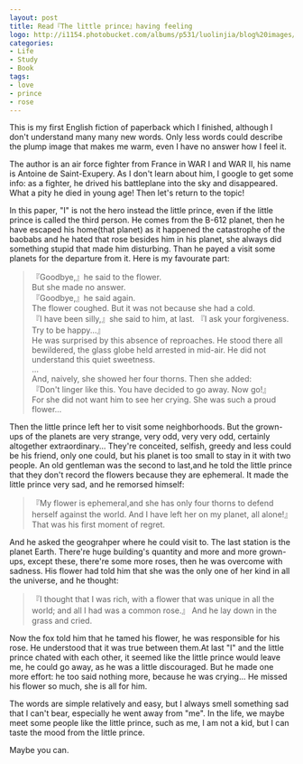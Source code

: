 ```yaml
---
layout: post
title: Read『The little prince』having feeling 
logo: http://i1154.photobucket.com/albums/p531/luolinjia/blog%20images/Snip20141212_1_zps649be625.png
categories:
- Life
- Study
- Book
tags:
- love
- prince
- rose
---
```


This is my first English fiction of paperback which I finished, although I don't understand many many new words. Only less words could describe the plump image that makes me warm, even I have no answer how I feel it.  

The author is an air force fighter from France in WAR I and WAR II, his name is Antoine de Saint-Exupery. As I don't learn about him, I google to get some info: as a fighter, he drived his battleplane into the sky and disappeared. What a pity he died in young age! Then let's return to the topic!  

In this paper, "I" is not the hero instead the little prince, even if the little prince is called the third person. He comes from the B-612 planet, then he have escaped his home(that planet) as it happened the catastrophe of the baobabs and he hated that rose besides him in his planet, she always did something stupid that made him disturbing. Than he payed a visit some planets for the departure from it. Here is my favourate part: 

> 『Goodbye,』he said to the flower.  
> But she made no answer.  
> 『Goodbye,』he said again.  
> The flower coughed. But it was not because she had a cold.  
> 『I have been silly,』she said to him, at last. 『I ask your forgiveness. Try to be happy...』  
> He was surprised by this absence of reproaches. He stood there all bewildered, the glass globe held arrested in mid-air. He did not understand this quiet sweetness.  
> ...  
> And, naively, she showed her four thorns. Then she added:  
> 『Don't linger like this. You have decided to go away. Now go!』  
> For she did not want him to see her crying. She was such a proud flower...  

Then the little prince left her to visit some neighborhoods. But the grown-ups of the planets are very strange, very odd, very very odd, certainly altogether extraordinary... They're conceited, selfish, greedy and less could be his friend, only one could, but his planet is too small to stay in it with two people. An old gentleman was the second to last,and he told the little prince that they don't record the flowers because they are ephemeral. It made the little prince very sad, and he remorsed himself:  

> 『My flower is ephemeral,and she has only four thorns to defend herself against the world. And I have left her on my planet, all alone!』 That was his first moment of regret.  

And he asked the geograhper where he could visit to. The last station is the planet Earth. There're huge building's quantity and more and more grown-ups, except these, there're some more roses, then he was overcome with sadness. His flower had told him that she was the only one of her kind in all the universe, and he thought:  

> 『I thought that I was rich, with a flower that was unique in all the world; and all I had was a common rose.』 And he lay down in the grass and cried.  

Now the fox told him that he tamed his flower, he was responsible for his rose. He understood that it was true between them.At last "I" and the little prince chated with each other, it seemed like the little prince would leave me, he could go away, as he was a little discouraged. But he made one more effort: he too said nothing more, because he was crying...  He missed his flower so much, she is all for him.  

The words are simple relatively and easy, but I always smell something sad that I can't bear, especially he went away from "me". In the life, we maybe meet some people like the little prince, such as me, I am not a kid, but I can taste the mood from the little prince.

Maybe you can.
